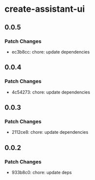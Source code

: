 # create-assistant-ui

## 0.0.5

### Patch Changes

- ec3b8cc: chore: update dependencies

## 0.0.4

### Patch Changes

- 4c54273: chore: update dependencies

## 0.0.3

### Patch Changes

- 2112ce8: chore: update dependencies

## 0.0.2

### Patch Changes

- 933b8c0: chore: update deps
